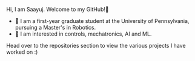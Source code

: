 <!---
- 👋 Hi, I’m @saayuj
- 👀 I’m interested in ...
- 🌱 I’m currently learning ...
- 💞️ I’m looking to collaborate on ...
- 📫 How to reach me ...
- 😄 Pronouns: ...
- ⚡ Fun fact: ...

saayuj/saayuj is a ✨ special ✨ repository because its `README.md` (this file) appears on your GitHub profile.
You can click the Preview link to take a look at your changes.
--->

Hi, I am Saayuj. Welcome to my GitHub!👋

- 🌱 I am a first-year graduate student at the University of Pennsylvania, pursuing a Master's in Robotics.
- 👀 I am interested in controls, mechatronics, AI and ML.

Head over to the repositories section to view the various projects I have worked on :)
